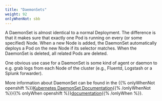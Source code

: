 ```yaml
---
title: "DaemonSets"
weight: 92
onlyWhenNot: sbb
---
```


A DaemonSet is almost identical to a normal Deployment. The difference is that it makes sure that exactly one Pod is running on every (or some specified) Node. When a new Node is added, the DaemonSet automatically deploys a Pod on the new Node if its selector matches.
When the DaemonSet is deleted, all related Pods are deleted.

One obvious use case for a DaemonSet is some kind of agent or daemon to e.g. grab logs from each Node of the cluster (e.g., Fluentd, Logstash or a Splunk forwarder).

More information about DaemonSet can be found in the {{% onlyWhenNot openshift %}}[Kubernetes DaemonSet Documentation](https://kubernetes.io/docs/concepts/workloads/controllers/daemonset/){{% /onlyWhenNot %}}{{% onlyWhen openshift %}}[documentation](https://docs.openshift.com/container-platform/latest/nodes/jobs/nodes-pods-daemonsets.html){{% /onlyWhen %}}.
